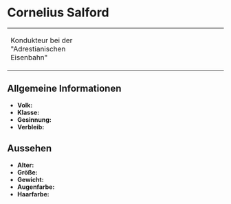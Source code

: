 # Cornelius Salford

<table>
<tr><td>
<p>
Kondukteur bei der "Adrestianischen Eisenbahn"
</p>

</td><td width="300">
<!-- Edit here -->
<img src="cornelius.png" alt="" />
</td></tr>
</table>

## Allgemeine Informationen

- **Volk:**
- **Klasse:**
- **Gesinnung:**
- **Verbleib:**

## Aussehen

- **Alter:**
- **Größe:**
- **Gewicht:**
- **Augenfarbe:**
- **Haarfarbe:**

<!--
## Beziehungen

<list columns="3">
<li>
</li>
</list>

## Notizen

- **Ziele:** 
- **Geheimnisse:** 
-->